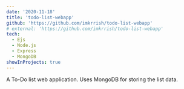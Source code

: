 ```yaml
---
date: '2020-11-18'
title: 'todo-list-webapp'
github: 'https://github.com/imkrrish/todo-list-webapp'
# external: 'https://github.com/imkrrish/todo-list-webapp'
tech:
  - Ejs
  - Node.js
  - Express
  - MongoDB
showInProjects: true
---
```


A To-Do list web application. Uses
MongoDB for storing the list data.
